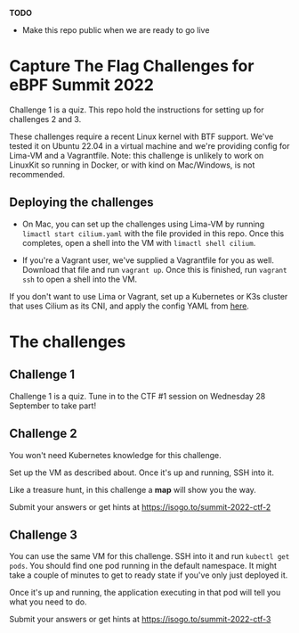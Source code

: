 **TODO**
* Make this repo public when we are ready to go live

# Capture The Flag Challenges for eBPF Summit 2022

Challenge 1 is a quiz. This repo hold the instructions for setting up for challenges 2 and 3. 

These challenges require a recent Linux kernel with BTF support. We've tested it
on Ubuntu 22.04 in a virtual machine and we're providing config for Lima-VM and
a Vagrantfile. Note: this challenge is unlikely to work on LinuxKit so running
in Docker, or with kind on Mac/Windows, is not recommended.  
## Deploying the challenges

* On Mac, you can set up the challenges using Lima-VM by running `limactl start
  cilium.yaml` with the file provided in this repo. Once this completes, open a shell into the VM with `limactl
  shell cilium`.

* If you're a Vagrant user, we've supplied a Vagrantfile for you as well. Download that file and run
  `vagrant up`. Once this is finished, run `vagrant ssh` to open a shell into
  the VM.

If you don't want to use Lima or Vagrant, set up a Kubernetes or K3s cluster
that uses Cilium as its CNI, and apply the config YAML from [here](https://gist.githubusercontent.com/lizrice/107e492b82f386da8883e9d1a385c0b2/raw/daa94d6452dd0d2659fd6d508116478b1f64f034/ctfapp.yaml). 

# The challenges

## Challenge 1 

Challenge 1 is a quiz. Tune in to the CTF #1 session on Wednesday 28 September to take part!

## Challenge 2

You won't need Kubernetes knowledge for this challenge.

Set up the VM as described about. Once it's up and running, SSH into it.

Like a treasure hunt, in this challenge a **map** will show you the way.

Submit your answers or get hints at https://isogo.to/summit-2022-ctf-2 

## Challenge 3

You can use the same VM for this challenge. SSH into it and run `kubectl get pods`. You
should find one pod running in the default namespace. It might take a couple of
minutes to get to ready state if you've only just deployed it.
 
Once it's up and running, the application executing in that pod will tell you what you need to do.

Submit your answers or get hints at https://isogo.to/summit-2022-ctf-3 
